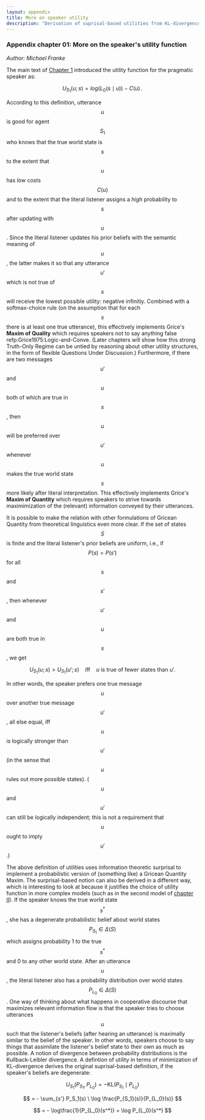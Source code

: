 ```yaml
---
layout: appendix
title: More on speaker utility
description: "Derivation of suprisal-based utilities from KL-divergence"
---
```


### Appendix chapter 01: More on the speaker's utility function

*Author: Michael Franke*

The main text of [Chapter 1](01-introduction.html) introduced the utility function for the pragmatic speaker as:

$$U_{S_{1}}(u; s) = log(L_{0}(s\mid u)) - C(u)\,.$$

According to this definition, utterance $$u$$ is good for agent $$S_1$$ who knows that the true world state is $$s$$ to the extent that $$u$$ has _low_ costs $$C(u)$$ and to the extent that the literal listener assigns a _high_ probability to $$s$$ after updating with $$u$$. Since the literal listener updates his prior beliefs with the semantic meaning of $$u$$, the latter makes it so that any utterance $$u'$$ which is not true of $$s$$ will receive the lowest possible utility: negative infinitiy. Combined with a softmax-choice rule (on the assumption that for each $$s$$ there is at least one true utterance), this effectively implements Grice's **Maxim of Quality** which requires speakers not to say anything false refp:Grice1975:Logic-and-Conve. (Later chapters will show how this strong Truth-Only Regime can be untied by reasoning about other utility structures, in the form of flexible Questions Under Discussion.) Furthermore, if there are two messages $$u'$$ and $$u$$ both of which are true in $$s$$, then $$u$$ will be preferred over $$u'$$ whenever $$u$$ makes the true world state $$s$$ more likely after literal interpretation. This effectively implements Grice's **Maxim of Quantity** which requires speakers to strive towards maximimization of the (relevant) information conveyed by their utterances.

It is possible to make the relation with other formulations of Gricean Quantity from theoretical linguistics even more clear. If the set of states $$S$$ is finite and the literal listener's prior beliefs are uniform, i.e., if $$P(s) = P(s')$$ for all $$s$$ and $$s'$$, then whenever $$u'$$ and $$u$$ are both true in $$s$$, we get 

$$U_{S_1}(u;s) > U_{S_1}(u';s) \ \ \ \ \mathrm{iff} \ \ \ \ \text{$u$ is true of fewer states than $u'$.} $$ 



In other words, the speaker prefers one true message $$u$$ over another true message $$u'$$, all else equal, iff $$u$$ is logically stronger than $$u'$$ (in the sense that $$u$$ rules out more possible states). ($$u$$ and $$u'$$ can still be logically independent; this is not a requirement that $$u$$ ought to imply $$u'$$.)

The above definition of utilities uses information theoretic surprisal to implement a probabilistic version of (something like) a Gricean Quantity Maxim. The surprisal-based notion can also be derived in a different way, which is interesting to look at because it justifies the choice of utility function in more complex models (such as in the second model of [chapter II](02-pragmatics.html)). If the speaker knows the true world state $$s^*$$, she has a degenerate probabilistic belief about world states $$P_{S_1} \in \Delta(S)$$ which assigns probability 1 to the true $$s^*$$ and 0 to any other world state. After an utterance $$u$$, the literal listener also has a probability distribution over world states $$P_{L_0} \in \Delta(S)$$. One way of thinking about what happens in cooperative discourse that maximizes relevant information flow is that the speaker tries to choose utterances $$u$$ such that the listener's beliefs (after hearing an utterance) is maximally similar to the belief of the speaker. In other words, speakers choose to say things that assimilate the listener's belief state to their own as much as possible. A notion of divergence between probability distributions is the Kullback-Leibler divergence. A defintion of utility in terms of minimization of KL-divergence derives the original suprisal-based definition, if the speaker's beliefs are degenerate:

$$U_{S_1}(P_{S_1}, P_{L_0}) = - \text{KL}(P_{S_1} \mid P_{L_0} )$$

$$  = - \sum_{s'} P_S_1(s) \ \log \frac{P_{S_1}(s)}{P_{L_0}(s)}    $$

$$ = - \log\frac{1}{P_{L_0}(s^*)} = \log P_{L_0}(s^*) $$